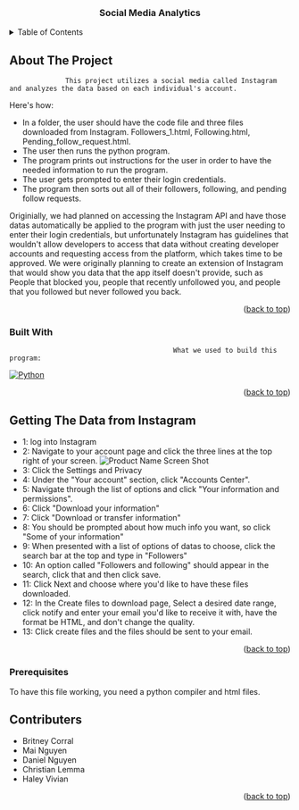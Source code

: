 <a name="readme-top"></a>


<!-- PROJECT LOGO -->
<br />
<div align="center">
  <h3 align="center">Social Media Analytics</h3>

</div>



<!-- TABLE OF CONTENTS -->
<details>
  <summary>Table of Contents</summary>
  <ol>
    <li>
      <a href="#about-the-project">About The Project</a>
      <ul>
        <li><a href="#built-with">Built With</a></li>
      </ul>
    </li>
    <li>
      <a href="#getting-the-data-from-instagram">Getting The Data from Instagram</a>
    </li>
    <li>
      <a href="#prerequisites">Prerequisites</a>
    </li>
    <li><a href="#contributers">Contributers</a></li>
  </ol>
</details>



<!-- ABOUT THE PROJECT -->
## About The Project

                  This project utilizes a social media called Instagram and analyzes the data based on each individual's account.

Here's how:
* In a folder, the user should have the code file and three files downloaded from Instagram. Followers_1.html, Following.html, Pending_follow_request.html.
* The user then runs the python program.
* The program prints out instructions for the user in order to have the needed information to run the program.
* The user gets prompted to enter their login credentials.
* The program then sorts out all of their followers, following, and pending follow requests.

Originially, we had planned on accessing the Instagram API and have those datas automatically be applied to the program with just the user needing to enter their login credentials, but unfortunately Instagram has guidelines that wouldn't allow developers to access that data without creating developer accounts and requesting access from the platform, which takes time to be approved. We were originally planning to create an extension of Instagram that would show you data that the app itself doesn't provide, such as People that blocked you, people that recently unfollowed you, and people that you followed but never followed you back.

<p align="right">(<a href="#readme-top">back to top</a>)</p>



### Built With

                                             What we used to build this program:

 [![Python][Python]][Python-url]

<p align="right">(<a href="#readme-top">back to top</a>)</p>



<!-- GETTING STARTED -->
## Getting The Data from Instagram

* 1: log into Instagram
* 2: Navigate to your account page and click the three lines at the top right of your screen.
![Product Name Screen Shot][Insta-screenshot]
* 3: Click the Settings and Privacy
* 4: Under the "Your account" section, click "Accounts Center".
* 5: Navigate through the list of options and click "Your information and permissions".
* 6: Click "Download your information"
* 7: Click "Download or transfer information"
* 8: You should be prompted about how much info you want, so click "Some of your information"
* 9: When presented with a list of options of datas to choose, click the search bar at the top and type in "Followers"
* 10: An option called "Followers and following" should appear in the search, click that and then click save.
* 11: Click Next and choose where you'd like to have these files downloaded.
* 12: In the Create files to download page, Select a desired date range, click notify and enter your email you'd like to receive it with, have the format be HTML, and don't change the quality.
* 13: Click create files and the files should be sent to your email.
<p align="right">(<a href="#readme-top">back to top</a>)</p>

### Prerequisites

To have this file working, you need a python compiler and html files.


<!-- CONTRIBUTING -->
## Contributers

* Britney Corral
* Mai Nguyen
* Daniel Nguyen
* Christian Lemma
* Haley Vivian

<p align="right">(<a href="#readme-top">back to top</a>)</p>



<!-- MARKDOWN LINKS & IMAGES -->
[product-screenshot]: images/screenshot.png
[Insta-screenshot]: https://static-prod.adweek.com/wp-content/uploads/2018/10/Instagram-Profile-Menu-Button.png
[Python]: https://miro.medium.com/v2/resize:fit:1400/format:webp/1*m0H6-tUbW6grMlezlb52yw.png
[Python-url]: https://www.python.org/

